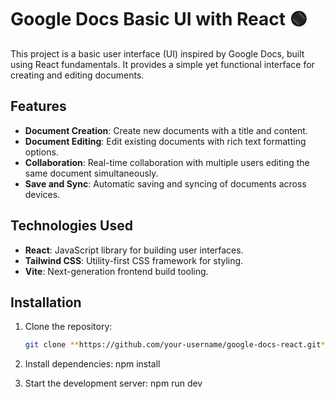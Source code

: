 # Google Docs Basic UI with React 🟢

This project is a basic user interface (UI) inspired by Google Docs, built using React fundamentals. It provides a simple yet functional interface for creating and editing documents.

## Features

- **Document Creation**: Create new documents with a title and content.
- **Document Editing**: Edit existing documents with rich text formatting options.
- **Collaboration**: Real-time collaboration with multiple users editing the same document simultaneously.
- **Save and Sync**: Automatic saving and syncing of documents across devices.

## Technologies Used

- **React**: JavaScript library for building user interfaces.
- **Tailwind CSS**: Utility-first CSS framework for styling.
- **Vite**: Next-generation frontend build tooling.

## Installation

1. Clone the repository:

   ```bash
   git clone **https://github.com/your-username/google-docs-react.git**

2. Install dependencies: npm install
3.  Start the development server: npm run dev


